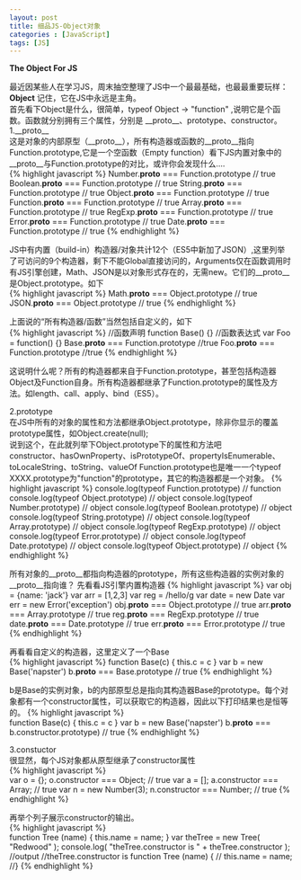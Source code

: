 ```yaml
---
layout: post
title: 细品JS-Object对象
categories : [JavaScript]
tags: [JS]
---
```

**The Object For JS**  

最近因某些人在学习JS，周末抽空整理了JS中一个最最基础，也最最重要玩样：**Object**  记住，它在JS中永远是主角。  
首先看下Object是什么，很简单，typeof Object -> "function" ,说明它是个函数。函数就分别拥有三个属性，分别是    \_\_proto\_\_、prototype、constructor。   
1.\_\_proto\_\_  
这是对象的内部原型（\_\_proto\_\_），所有构造器或函数的\_\_proto\_\_指向Function.prototype,它是一个空函数（Empty function）看下JS内置对象中的\_\_proto\_\_与Function.prototype的对比，或许你会发现什么....    
{% highlight javascript %}
Number.__proto__ === Function.prototype  // true
Boolean.__proto__ === Function.prototype // true
String.__proto__ === Function.prototype  // true
Object.__proto__ === Function.prototype  // true
Function.__proto__ === Function.prototype // true 
Array.__proto__ === Function.prototype   // true
RegExp.__proto__ === Function.prototype  // true
Error.__proto__ === Function.prototype   // true
Date.__proto__ === Function.prototype    // true
{% endhighlight %}

JS中有内置（build-in）构造器/对象共计12个（ES5中新加了JSON）,这里列举了可访问的9个构造器，剩下不能Global直接访问的，Arguments仅在函数调用时有JS引擎创建，Math、JSON是以对象形式存在的，无需new。它们的\_\_proto\_\_是Object.prototype。如下   
{% highlight javascript %}
Math.__proto__ === Object.prototype  // true 
JSON.__proto__ === Object.prototype  // true
{% endhighlight %}

上面说的“所有构造器/函数”当然包括自定义的，如下    
{% highlight javascript %}
//函数声明
function Base() {}
//函数表达式
var Foo = function() {}
Base.__proto__ === Function.prototype //true
Foo.__proto__ === Function.prototype  //true
{% endhighlight %}

这说明什么呢？所有的构造器都来自于Function.prototype，甚至包括构造器Object及Function自身。所有构造器都继承了Function.prototype的属性及方法。如length、call、apply、bind（ES5）。  

2.prototype   
在JS中所有的对象的属性和方法都继承Object.prototype，除非你显示的覆盖prototype属性，如Object.create(null);   
说到这个，在此就列举下Object.prototype下的属性和方法吧  
constructor、hasOwnProperty、isPrototypeOf、propertyIsEnumerable、toLocaleString、toString、valueOf
Function.prototype也是唯一一个typeof XXXX.prototype为"function"的prototype，其它的构造器都是一个对象。 
{% highlight javascript %}
console.log(typeof Function.prototype) // function
console.log(typeof Object.prototype)   // object
console.log(typeof Number.prototype)   // object
console.log(typeof Boolean.prototype)  // object
console.log(typeof String.prototype)   // object
console.log(typeof Array.prototype)    // object
console.log(typeof RegExp.prototype)   // object
console.log(typeof Error.prototype)    // object
console.log(typeof Date.prototype)     // object
console.log(typeof Object.prototype)   // object
{% endhighlight %}  

所有对象的\_\_proto\_\_都指向构造器的prototype，所有这些构造器的实例对象的\_\_proto\_\_指向谁？
先看看JS引擎内置构造器
{% highlight javascript %}
var obj = {name: 'jack'}
var arr = [1,2,3]
var reg = /hello/g
var date = new Date
var err = new Error('exception')
obj.__proto__ === Object.prototype // true
arr.__proto__ === Array.prototype // true
reg.__proto__ === RegExp.prototype // true
date.__proto__ === Date.prototype // true
err.__proto__ === Error.prototype // true
{% endhighlight %}  

再看看自定义的构造器，这里定义了一个Base   
{% highlight javascript %}
function Base(c) {
    this.c = c
}
var b = new Base('napster')
b.__proto__ === Base.prototype // true
{% endhighlight %}  

b是Base的实例对象，b的内部原型总是指向其构造器Base的prototype。每个对象都有一个constructor属性，可以获取它的构造器，因此以下打印结果也是恒等的。
{% highlight javascript %}  
function Base(c) {
    this.c = c
}
var b = new Base('napster')
b.__proto__ === b.constructor.prototype) // true
{% endhighlight %}   

3.constuctor  
很显然，每个JS对象都从原型继承了constructor属性  
{% highlight javascript %}  
var o = {};
o.constructor === Object; // true
var a = [];
a.constructor === Array; // true
var n = new Number(3);
n.constructor === Number; // true
{% endhighlight %}   

再举个列子展示constructor的输出。  
{% highlight javascript %}  
function Tree (name) {
   this.name = name;
}
var theTree = new Tree( "Redwood" );
console.log( "theTree.constructor is " + theTree.constructor );
//output
//theTree.constructor is function Tree (name) {
//    this.name = name;
//}
{% endhighlight %}   